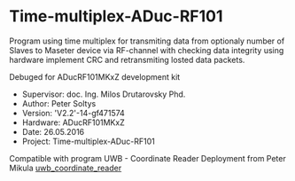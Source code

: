 # Time-multiplex-ADuc-RF101
Program using time multiplex for transmiting data from optionaly number of Slaves to Maseter device via RF-channel with checking data integrity using hardware implement CRC and retransmiting losted data packets.

Debuged for ADucRF101MKxZ development kit

- Supervisor: 	doc. Ing. Milos Drutarovsky Phd.
- Author:   	Peter Soltys
- Version:      'V2.2'-14-gf471574
- Hardware: 	ADucRF101MKxZ
- Date:         26.05.2016
- Project:  	Time-multiplex-ADuc-RF101




Compatible with program  UWB - Coordinate Reader Deployment from Peter Mikula
[uwb_coordinate_reader](https://github.com/Gresthorn/UWB_COORDINATE_READER "uwb_coordinate_reader")
